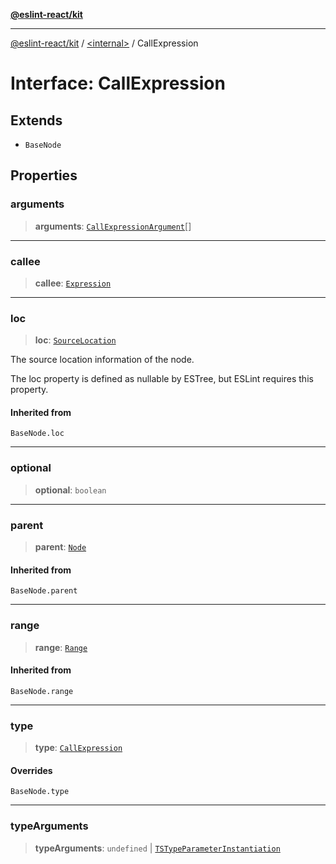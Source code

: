 [**@eslint-react/kit**](../../README.md)

***

[@eslint-react/kit](../../README.md) / [\<internal\>](../README.md) / CallExpression

# Interface: CallExpression

## Extends

- `BaseNode`

## Properties

### arguments

> **arguments**: [`CallExpressionArgument`](../type-aliases/CallExpressionArgument.md)[]

***

### callee

> **callee**: [`Expression`](../type-aliases/Expression.md)

***

### loc

> **loc**: [`SourceLocation`](SourceLocation.md)

The source location information of the node.

The loc property is defined as nullable by ESTree, but ESLint requires this property.

#### Inherited from

`BaseNode.loc`

***

### optional

> **optional**: `boolean`

***

### parent

> **parent**: [`Node`](../type-aliases/Node.md)

#### Inherited from

`BaseNode.parent`

***

### range

> **range**: [`Range`](../type-aliases/Range.md)

#### Inherited from

`BaseNode.range`

***

### type

> **type**: [`CallExpression`](../README.md#callexpression)

#### Overrides

`BaseNode.type`

***

### typeArguments

> **typeArguments**: `undefined` \| [`TSTypeParameterInstantiation`](TSTypeParameterInstantiation.md)
